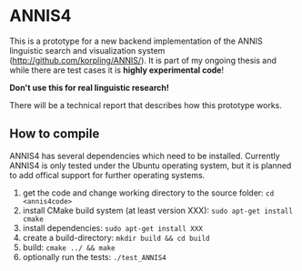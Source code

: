 ANNIS4
======

This is a prototype for a new backend implementation of the ANNIS linguistic search and visualization system (http://github.com/korpling/ANNIS/). 
It is part of my ongoing thesis and while there are test cases it is **highly experimental code**!

**Don't use this for real linguistic research!**

There will be a technical report that describes how this prototype works.

How to compile
---------------

ANNIS4 has several dependencies which need to be installed.
Currently ANNIS4 is only tested under the Ubuntu operating system,
but it is planned to add offical support for further operating systems.

1. get the code and change working directory to the source folder: `cd <annis4code>`
2. install CMake build system (at least version XXX): `sudo apt-get install cmake`
3. install dependencies: `sudo apt-get install XXX`
4. create a build-directory: `mkdir build && cd build`
5. build: `cmake ../ && make`
6. optionally run the tests: `./test_ANNIS4`
